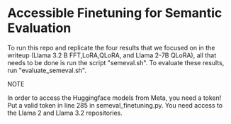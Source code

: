 # Accessible Finetuning for Semantic Evaluation

To run this repo and replicate the four results that we focused on in the writeup
(Llama 3.2 B FFT,LoRA,QLoRA, and Llama 2-7B QLoRA), all that needs to be done is run the script 
"semeval.sh". To evaluate these results, run "evaluate_semeval.sh".

NOTE

In order to access the Huggingface models from Meta, you need a token! Put a valid token
in line 285 in semeval_finetuning.py. You need access to the Llama 2 and
Llama 3.2 repositories.

